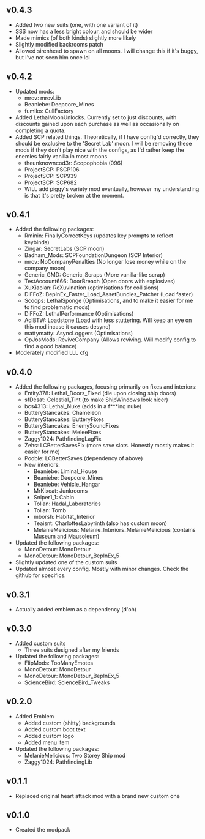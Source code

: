 ## v0.4.3
- Added two new suits (one, with one variant of it)
- SSS now has a less bright colour, and should be wider
- Made mimics (of both kinds) slightly more likely
- Slightly modified backrooms patch
- Allowed sirenhead to spawn on all moons. I will change this if it's buggy, but I've not seen him once lol

## v0.4.2
- Updated mods:
    - mrov: mrovLib
    - Beaniebe: Deepcore_Mines
    - fumiko: CullFactory
- Added LethalMoonUnlocks. Currently set to just discounts, with discounts gained upon each purchase as well as occasionally on completing a quota.
- Added SCP related things. Theoretically, if I have config'd correctly, they should be exclusive to the 'Secret Lab' moon. I will be removing these mods if they don't play nice with the configs, as I'd rather keep the enemies fairly vanilla in most moons
    - theunknowncod3r: Scopophobia (096)
    - ProjectSCP: PSCP106
    - ProjectSCP: SCP939
    - ProjectSCP: SCP682
    - WILL add piggy's variety mod eventually, however my understanding is that it's pretty broken at the moment.

## v0.4.1
- Added the following packages:
    - Rminin: FinallyCorrectKeys (updates key prompts to reflect keybinds)
    - Zingar: SecretLabs (SCP moon)
    - Badham_Mods: SCPFoundationDungeon (SCP Interior)
    - mrov: NoCompanyPenalties (No longer lose money while on the company moon)
    - Generic_GMD: Generic_Scraps (More vanilla-like scrap)
    - TestAccount666: DoorBreach (Open doors with explosives)
    - XuXiaolan: ReXuvination (optimisations for collisions)
    - DiFFoZ: BepInEx_Faster_Load_AssetBundles_Patcher (Load faster)
    - Scoops: LethalSponge (Optimisations, and to make it easier for me to find problematic mods)
    - DiFFoZ: LethalPerformance (Optimisations)
    - AdiBTW: Loadstone (Load with less stuttering. Will keep an eye on this mod incase it causes desync)
    - mattymatty: AsyncLoggers (Optimisations)
    - OpJosMods: ReviveCompany (Allows reviving. Will modify config to find a good balance)
- Moderately modified LLL cfg

## v0.4.0
- Added the following packages, focusing primarily on fixes and interiors:
    - Entity378: Lethal_Doors_Fixed (die upon closing ship doors)
    - sfDesat: Celestial_Tint (to make ShipWindows look nicer)
    - bcs4313: Lethal_Nuke (adds in a f***ing nuke)
    - ButteryStancakes: Chameleon
    - ButteryStancakes: ButteryFixes
    - ButteryStancakes: EnemySoundFixes
    - ButteryStancakes: MeleeFixes
    - Zaggy1024: PathfindingLagFix
    - Zehs: LCBetterSavesFix (more save slots. Honestly mostly makes it easier for me)
    - Pooble: LCBetterSaves (dependency of above)
    - New interiors:
        - Beaniebe: Liminal_House
        - Beaniebe: Deepcore_Mines
        - Beaniebe: Vehicle_Hangar
        - MrKixcat: Junkrooms
        - Sniper1_1: CabIn
        - Tolian: Hadal_Laboratories
        - Tolian: Tomb
        - mborsh: Habitat_Interior
        - Teaisnt: CharlottesLabyrinth (also has custom moon)
        - MelanieMelicious: Melanie_Interiors_MelanieMelicious (contains Museum and Mausoleum)
- Updated the following packages:
    - MonoDetour: MonoDetour
    - MonoDetour: MonoDetour_BepInEx_5
- Slightly updated one of the custom suits
- Updated almost every config. Mostly with minor changes. Check the github for specifics.

## v0.3.1
- Actually added emblem as a dependency (d'oh)

## v0.3.0
- Added custom suits
    - Three suits designed after my friends
- Updated the following packages:
    - FlipMods: TooManyEmotes
    - MonoDetour: MonoDetour
    - MonoDetour: MonoDetour_BepInEx_5
    - ScienceBird: ScienceBird_Tweaks

## v0.2.0
- Added Emblem
    - Added custom (shitty) backgrounds
    - Added custom boot text
    - Added custom logo
    - Added menu item
- Updated the following packages:
    - MelanieMelicious: Two Storey Ship mod
    - Zaggy1024: PathfindingLib

## v0.1.1
- Replaced original heart attack mod with a brand new custom one

## v0.1.0
- Created the modpack
